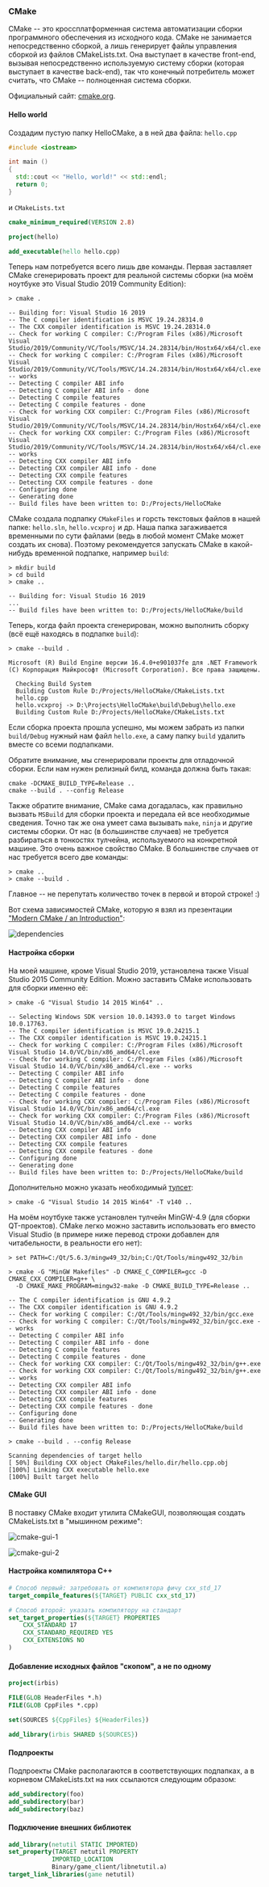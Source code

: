 ### CMake

CMake -- это кроссплатформенная система автоматизации сборки программного обеспечения из исходного кода. CMake не занимается непосредственно сборкой, а лишь генерирует файлы управления сборкой из файлов CMakeLists.txt. Она выступает в качестве front-end, вызывая непосредственно используемую систему сборки (которая выступает в качестве back-end), так что конечный потребитель может считать, что CMake -- полноценная система сборки.

Официальный сайт: [cmake.org](https://cmake.org).

#### Hello world

Создадим пустую папку HelloCMake, а в ней два файла: `hello.cpp`

```c++
#include <iostream>

int main ()
{
  std::cout << "Hello, world!" << std::endl;
  return 0;
}
```

и `CMakeLists.txt`

```cmake
cmake_minimum_required(VERSION 2.8)

project(hello)

add_executable(hello hello.cpp)
```

Теперь нам потребуется всего лишь две команды. Первая заставляет CMake сгенерировать проект для реальной системы сборки (на моём ноутбуке это Visual Studio 2019 Community Edition):

```
> cmake .

-- Building for: Visual Studio 16 2019
-- The C compiler identification is MSVC 19.24.28314.0
-- The CXX compiler identification is MSVC 19.24.28314.0
-- Check for working C compiler: C:/Program Files (x86)/Microsoft Visual Studio/2019/Community/VC/Tools/MSVC/14.24.28314/bin/Hostx64/x64/cl.exe
-- Check for working C compiler: C:/Program Files (x86)/Microsoft Visual Studio/2019/Community/VC/Tools/MSVC/14.24.28314/bin/Hostx64/x64/cl.exe -- works
-- Detecting C compiler ABI info
-- Detecting C compiler ABI info - done
-- Detecting C compile features
-- Detecting C compile features - done
-- Check for working CXX compiler: C:/Program Files (x86)/Microsoft Visual Studio/2019/Community/VC/Tools/MSVC/14.24.28314/bin/Hostx64/x64/cl.exe
-- Check for working CXX compiler: C:/Program Files (x86)/Microsoft Visual Studio/2019/Community/VC/Tools/MSVC/14.24.28314/bin/Hostx64/x64/cl.exe -- works
-- Detecting CXX compiler ABI info
-- Detecting CXX compiler ABI info - done
-- Detecting CXX compile features
-- Detecting CXX compile features - done
-- Configuring done
-- Generating done
-- Build files have been written to: D:/Projects/HelloCMake
```

CMake создала подпапку `CMakeFiles` и горсть текстовых файлов в нашей папке: `hello.sln`, `hello.vcxproj` и др. Наша папка загаживается временными по сути файлами (ведь в любой момент CMake может создать их снова). Поэтому рекомендуется запускать CMake в какой-нибудь временной подпапке, например `build`:

```
> mkdir build
> cd build
> cmake ..

-- Building for: Visual Studio 16 2019
...
-- Build files have been written to: D:/Projects/HelloCMake/build
```

Теперь, когда файл проекта сгенерирован, можно выполнить сборку (всё ещё находясь в подпапке `build`):

```
> cmake --build .

Microsoft (R) Build Engine версии 16.4.0+e901037fe для .NET Framework
(C) Корпорация Майкрософт (Microsoft Corporation). Все права защищены.

  Checking Build System
  Building Custom Rule D:/Projects/HelloCMake/CMakeLists.txt
  hello.cpp
  hello.vcxproj -> D:\Projects\HelloCMake\build\Debug\hello.exe
  Building Custom Rule D:/Projects/HelloCMake/CMakeLists.txt
```

Если сборка проекта прошла успешно, мы можем забрать из папки `build/Debug` нужный нам файл `hello.exe`, а саму папку `build` удалить вместе со всеми подпапками.

Обратите внимание, мы сгенерировали проекты для отладочной сборки. Если нам нужен релизный билд, команда должна быть такая:

```
cmake -DCMAKE_BUILD_TYPE=Release ..
cmake --build . --config Release
```

Также обратите внимание, CMake сама догадалась, как правильно вызвать `MSBuild` для сборки проекта и передала ей все необходимые сведения. Точно так же она умеет сама вызывать `make`, `ninja` и другие системы сборки. От нас (в большинстве случаев) не требуется разбираться в тонкостях тулчейна, используемого на конкретной машине. Это очень важное свойство CMake. В большинстве случаев от нас требуется всего две команды:

```
> cmake ..
> cmake --build .
```

Главное -- не перепутать количество точек в первой и второй строке! :)

Вот схема зависимостей CMake, которую я взял из презентации ["Modern CMake / an Introduction"](https://docs.google.com/presentation/d/18fY0zDtJCMUW5WdY2ZOfKtvb7lXEbBPFe_I6MNJC0Qw):

![dependencies](img/cmake-1.png)

#### Настройка сборки

На моей машине, кроме Visual Studio 2019, установлена также Visual Studio 2015 Community Edition. Можно заставить CMake использовать для сборки именно её:

```
> cmake -G "Visual Studio 14 2015 Win64" ..

-- Selecting Windows SDK version 10.0.14393.0 to target Windows 10.0.17763.
-- The C compiler identification is MSVC 19.0.24215.1
-- The CXX compiler identification is MSVC 19.0.24215.1
-- Check for working C compiler: C:/Program Files (x86)/Microsoft Visual Studio 14.0/VC/bin/x86_amd64/cl.exe
-- Check for working C compiler: C:/Program Files (x86)/Microsoft Visual Studio 14.0/VC/bin/x86_amd64/cl.exe -- works
-- Detecting C compiler ABI info
-- Detecting C compiler ABI info - done
-- Detecting C compile features
-- Detecting C compile features - done
-- Check for working CXX compiler: C:/Program Files (x86)/Microsoft Visual Studio 14.0/VC/bin/x86_amd64/cl.exe
-- Check for working CXX compiler: C:/Program Files (x86)/Microsoft Visual Studio 14.0/VC/bin/x86_amd64/cl.exe -- works
-- Detecting CXX compiler ABI info
-- Detecting CXX compiler ABI info - done
-- Detecting CXX compile features
-- Detecting CXX compile features - done
-- Configuring done
-- Generating done
-- Build files have been written to: D:/Projects/HelloCMake/build
```

Дополнительно можно указать необходимый [тулсет](Toolsets.md):

```
> cmake -G "Visual Studio 14 2015 Win64" -T v140 ..
```

На моём ноутбуке также установлен тулчейн MinGW-4.9 (для сборки QT-проектов). CMake легко можно заставить использовать его вместо Visual Studio (в примере ниже перевод строки добавлен для читабельности, в реальности его нет):

```
> set PATH=C:/Qt/5.6.3/mingw49_32/bin;C:/Qt/Tools/mingw492_32/bin

> cmake -G "MinGW Makefiles" -D CMAKE_C_COMPILER=gcc -D CMAKE_CXX_COMPILER=g++ \ 
  -D CMAKE_MAKE_PROGRAM=mingw32-make -D CMAKE_BUILD_TYPE=Release ..

-- The C compiler identification is GNU 4.9.2
-- The CXX compiler identification is GNU 4.9.2
-- Check for working C compiler: C:/Qt/Tools/mingw492_32/bin/gcc.exe
-- Check for working C compiler: C:/Qt/Tools/mingw492_32/bin/gcc.exe -- works
-- Detecting C compiler ABI info
-- Detecting C compiler ABI info - done
-- Detecting C compile features
-- Detecting C compile features - done
-- Check for working CXX compiler: C:/Qt/Tools/mingw492_32/bin/g++.exe
-- Check for working CXX compiler: C:/Qt/Tools/mingw492_32/bin/g++.exe -- works
-- Detecting CXX compiler ABI info
-- Detecting CXX compiler ABI info - done
-- Detecting CXX compile features
-- Detecting CXX compile features - done
-- Configuring done
-- Generating done
-- Build files have been written to: D:/Projects/HelloCMake/build

> cmake --build . --config Release

Scanning dependencies of target hello
[ 50%] Building CXX object CMakeFiles/hello.dir/hello.cpp.obj
[100%] Linking CXX executable hello.exe
[100%] Built target hello
```

#### CMake GUI

В поставку CMake входит утилита CMakeGUI, позволяющая создать CMakeLists.txt в "мышинном режиме":

![cmake-gui-1](img/cmake-gui-1.png)

![cmake-gui-2](img/cmake-gui-2.png)

#### Настройка компилятора C++

```cmake
# Способ первый: затребовать от компилятора фичу cxx_std_17
target_compile_features(${TARGET} PUBLIC cxx_std_17)

# Способ второй: указать компилятору на стандарт
set_target_properties(${TARGET} PROPERTIES
    CXX_STANDARD 17
    CXX_STANDARD_REQUIRED YES
    CXX_EXTENSIONS NO
)
```

#### Добавление исходных файлов "скопом", а не по одному

```cmake
project(irbis)

FILE(GLOB HeaderFiles *.h)
FILE(GLOB CppFiles *.cpp)

set(SOURCES ${CppFiles} ${HeaderFiles})

add_library(irbis SHARED ${SOURCES})
```

#### Подпроекты

Подпроекты CMake располагаются в соответствующих подпапках, а в корневом CMakeLists.txt на них ссылаются следующим образом:

```cmake
add_subdirectory(foo)
add_subdirectory(bar)
add_subdirectory(baz)
```

#### Подключение внешних библиотек

```cmake
add_library(netutil STATIC IMPORTED)
set_property(TARGET netutil PROPERTY
            IMPORTED_LOCATION 
            Binary/game_client/libnetutil.a)
target_link_libraries(game netutil)
```

